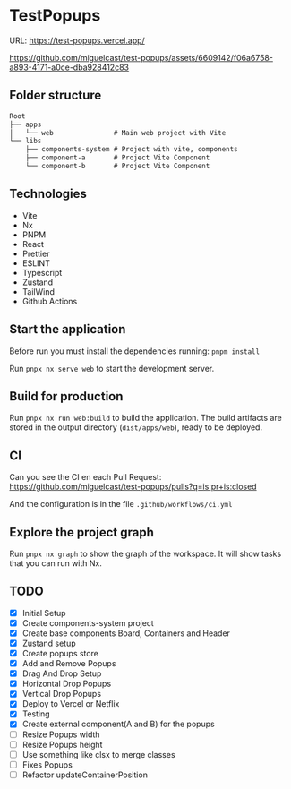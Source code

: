 # TestPopups

URL: https://test-popups.vercel.app/

https://github.com/miguelcast/test-popups/assets/6609142/f06a6758-a893-4171-a0ce-dba928412c83

## Folder structure

```md
Root
├── apps
│   └── web               # Main web project with Vite
└── libs
    ├── components-system # Project with vite, components
    ├── component-a       # Project Vite Component
    └── component-b       # Project Vite Component

```

## Technologies

- Vite
- Nx
- PNPM
- React
- Prettier
- ESLINT
- Typescript
- Zustand
- TailWind
- Github Actions

## Start the application
Before run you must install the dependencies running: `pnpm install`

Run `pnpx nx serve web` to start the development server.

## Build for production

Run `pnpx nx run web:build` to build the application.
The build artifacts are stored in the output directory (`dist/apps/web`), ready to be deployed.

## CI

Can you see the CI en each Pull Request: https://github.com/miguelcast/test-popups/pulls?q=is:pr+is:closed

And the configuration is in the file `.github/workflows/ci.yml` 

## Explore the project graph

Run `pnpx nx graph` to show the graph of the workspace.
It will show tasks that you can run with Nx.


## TODO
 - [x] Initial Setup
 - [x] Create components-system project
 - [x] Create base components Board, Containers and Header
 - [x] Zustand setup
 - [x] Create popups store
 - [x] Add and Remove Popups
 - [x] Drag And Drop Setup
 - [x] Horizontal Drop Popups
 - [x] Vertical Drop Popups
 - [x] Deploy to Vercel or Netflix
 - [x] Testing
 - [x] Create external component(A and B) for the popups
 - [ ] Resize Popups width
 - [ ] Resize Popups height
 - [ ] Use something like clsx to merge classes
 - [ ] Fixes Popups
 - [ ] Refactor updateContainerPosition

